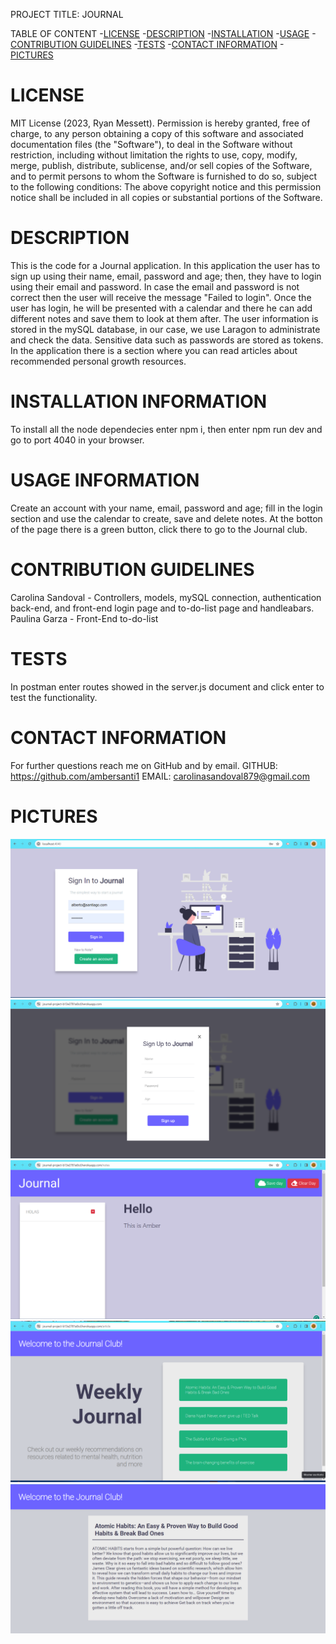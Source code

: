 PROJECT TITLE: JOURNAL

TABLE OF CONTENT
-[LICENSE](#LICENSE)
-[DESCRIPTION](#DESCRIPTION)
-[INSTALLATION](#INSTALLATION)
-[USAGE](#USAGE)
-[CONTRIBUTION GUIDELINES](#CONTRIBUTION-GUIDELINES)
-[TESTS](#TESTS)
-[CONTACT INFORMATION](#CONTACT-INFORMATION)
-[PICTURES](#PICTURES)

# LICENSE
MIT License (2023, Ryan Messett). Permission is hereby granted, free of charge, to any person obtaining a copy of this software and associated documentation files (the "Software"), to deal in the Software without restriction, including without limitation the rights to use, copy, modify, merge, publish, distribute, sublicense, and/or sell copies of the Software, and to permit persons to whom the Software is furnished to do so, subject to the following conditions: The above copyright notice and this permission notice shall be included in all copies or substantial portions of the Software.

# DESCRIPTION
This is the code for a Journal application. In this application the user has to sign up using their name, email, password and age; then, they have to login using their email and password. In case the email and password is not correct then the user will receive the message "Failed to login". Once the user has login, he will be presented with a calendar and there he can add different notes and save them to look at them after. 
The user information is stored in the mySQL database, in our case, we use Laragon to administrate and check the data. Sensitive data such as passwords are stored as tokens. 
In the application there is a section where you can read articles about recommended personal growth resources.


# INSTALLATION INFORMATION
  To install all the node dependecies enter npm i, then enter npm run dev and go to port 4040 in your browser.

# USAGE INFORMATION
  Create an account with your name, email, password and age; fill in the login section and use the calendar to create, save and delete notes.
  At the botton of the page there is a green button, click there to go to the Journal club.

# CONTRIBUTION GUIDELINES
  Carolina Sandoval - Controllers, models, mySQL connection, authentication back-end, and front-end login page and to-do-list page and handleabars.
  Paulina Garza - Front-End to-do-list

# TESTS
  In postman enter routes showed in the server.js document and click enter to test the functionality.

# CONTACT INFORMATION
For further questions reach me on GitHub and by email.
GITHUB: https://github.com/ambersanti1
EMAIL: carolinasandoval879@gmail.com 

# PICTURES
![Alt text](Journal-home-page.png)
![Alt text](Journal-signup-page.png)
![Alt text](Journal-days.png)
![Alt text](Journal-club-articles.png)
![Alt text](Journal-club-article.png)


